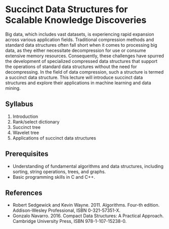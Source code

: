 # Succinct Data Structures for Scalable Knowledge Discoveries

Big data, which includes vast datasets, is experiencing rapid expansion across various application fields. Traditional compression methods and standard data structures often fall short when it comes to processing big data, as they either necessitate decompression for use or consume extensive memory resources. Consequently, these challenges have spurred the development of specialized compressed data structures that support the operations of standard data structures without the need for decompressing. In the field of data compression, such a structure is termed a succinct data structure. This lecture will introduce succinct data structures and explore their applications in machine learning and data mining.

## Syllabus
1. Introduction
2. Rank/select dictionary
3. Succinct tree
4. Wavelet tree
5. Applications of succinct data structures


## Prerequisites
- Understanding of fundamental algorithms and data structures, including sorting, string operations, trees, and graphs.
- Basic programming skills in C and C++.

## References
- Robert Sedgewick and Kevin Wayne. 2011. Algorithms. Four-th edition. Addison-Wesley Professional, ISBN 0-321-57351-X.
- Gonzalo Navarro. 2016. Compact Data Structures: A Practical Approach. Cambridge University Press, ISBN 978-1-107-15238-0.



  
